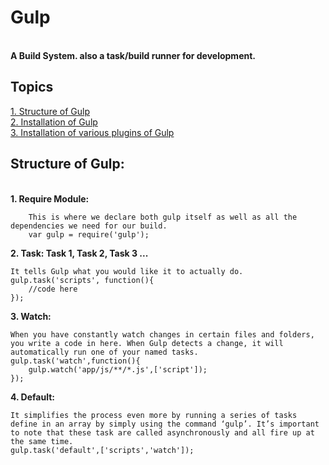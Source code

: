 <h1>Gulp</h1><br/>
 <strong>A Build System. also a task/build runner for development.</strong><br/>

 <h2>Topics </h2>
 <a href="https://github.com/utsabn34/gulp-starter/tree/master">1. Structure of Gulp</a><br/>
 <a href="https://github.com/utsabn34/gulp-starter/tree/installation-branch">2. Installation of  Gulp</a><br/>
 <a href="https://github.com/utsabn34/gulp-starter/tree/install-plugin-branch">3. Installation of  various plugins of Gulp</a><br/>

<h2>Structure of Gulp: </h2><br/>
<strong>1. Require Module:</strong>

		This is where we declare both gulp itself as well as all the dependencies we need for our build.
		var gulp = require('gulp');

<strong>2. Task: Task 1, Task 2, Task 3 ...</strong><br/>

	It tells Gulp what you would like it to actually do.
	gulp.task('scripts', function(){
		//code here
	});

<strong>3. Watch:</strong><br/>

	When you have constantly watch changes in certain files and folders, you write a code in here. When Gulp detects a change, it will automatically run one of your named tasks.
	gulp.task('watch',function(){
		gulp.watch('app/js/**/*.js',['script']);
	});

<strong>4. Default:</strong><br/>

	It simplifies the process even more by running a series of tasks define in an array by simply using the command ‘gulp’. It’s important to note that these task are called asynchronously and all fire up at the same time.
	gulp.task('default',['scripts','watch']);

